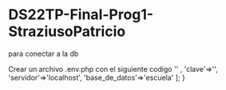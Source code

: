 # DS22TP-Final-Prog1-StraziusoPatricio

para conectar a la db

Crear un archivo .env.php con el siguiente codigo
'' , 'clave'=>'', 'servidor'=>'localhost', 'base_de_datos'=>'escuela' ]; }

